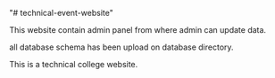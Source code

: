 "# technical-event-website" 

This website contain admin panel from where admin can update data.

all database schema has been upload on database directory.

This is a technical college website.
